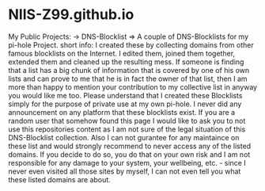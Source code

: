 # NIlS-Z99.github.io
My Public Projects:
-> DNS-Blocklist => A couple of DNS-Blocklists for my pi-hole Project. 
                    short info: I created these by collecting domains from other famous blocklists on the Internet. 
                                I edited them, joined them together, extended them and cleaned up the resulting mess. 
                                If someone is finding that a list has a big chunk of information that is covered by one of
                                his own lists and can prove to me that he is in fact the owner of that list, then I am more
                                than happy to mention your contribution to my collective list in anyway you would like me too.
                                Please understand that I created these Blocklists simply for the purpose of private use at my own pi-hole.
                                I never did any announcement on any platform that these blocklists exist. 
                                If you are a random user that somehow found this page I would like to ask you to not use 
                                this repositories content as I am not sure of the legal situation of this DNS-Blocklist collection.
                                Also I can not gurantee for any maintaince on these list and would strongly recommend to never access 
                                any of the listed domains. If you decide to do so, you do that on your own risk and I am not responsible 
                                for any damage to your system, your wellbeing, etc. - since I never even visited all those sites by 
                                myself, I can not even tell you what these listed domains are about. 

